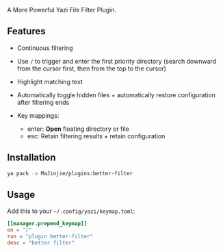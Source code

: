 A More Powerful Yazi File Filter Plugin.

## Features

- Continuous filtering
- Use `/` to trigger and enter the first priority directory (search downward from the cursor first, then from the top to the cursor)
- Highlight matching text
- Automatically toggle hidden files + automatically restore configuration after filtering ends
- Key mappings:

  - enter: **Open** floating directory or file
  - esc: Retain filtering results + retain configuration

## Installation

```sh
ya pack -a MaJinjie/plugins:better-filter
```

## Usage

Add this to your `~/.config/yazi/keymap.toml`:

```toml
[[manager.prepend_keymap]]
on = "/"
run = "plugin better-filter"
desc = "better filter"
```
